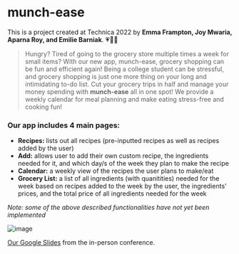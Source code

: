 # munch-ease
This is a project created at Technica 2022 by **Emma Frampton, Joy Mwaria, Aparna Roy, and Emilie Barniak**. 💗👩‍💻

> Hungry? Tired of going to the grocery store multiple times a week for small items? 
With our new app, munch-ease, grocery shopping can be fun and efficient again! Being a college student can be stressful, and grocery shopping is just one more thing on your long and intimidating to-do list. Cut your grocery trips in half and manage your money spending with **munch-ease** all in one spot! We provide a weekly calendar for meal planning and make eating stress-free and cooking fun!

### Our app includes 4 main pages: 
* **Recipes:** lists out all recipes (pre-inputted recipes as well as recipes added by the user)
* **Add:** allows user to add their own custom recipe, the ingredients needed for it, and which day/s of the week they plan to make the recipe
* **Calendar:** a weekly view of the recipes the user plans to make/eat
* **Grocery List:** a list of all ingredients (with quanitities) needed for the week based on recipes added to the week by the user, the ingredients' prices, and the total price of all ingredients needed for the week   
    
*Note: some of the above described functionalities have not yet been implemented*

![image](https://user-images.githubusercontent.com/92811070/196981970-7f400855-40d9-49fe-a91c-c108ddbc1576.png)

[Our Google Slides](https://docs.google.com/presentation/d/1c3RAzK_LxZr-4CBktusHVD22A33FA_bF60OK4qHAwx8/edit?usp=sharing) from the in-person conference.
